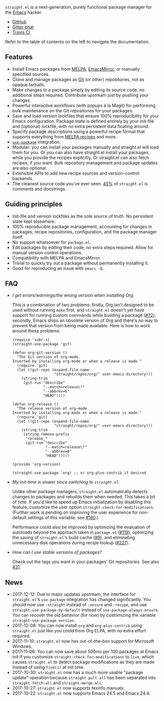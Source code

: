 `straight.el` is a next-generation, purely functional package manager
for the [Emacs] hacker.

* [GitHub][github]
* [Gitter chat][gitter]
* [Travis CI][travis]

Refer to the table of contents on the left to navigate the
documentation.

## Features

* Install Emacs packages from [MELPA], [EmacsMirror], or manually
  specified sources.
* Clone and manage packages as [Git] (or other) repositories, not as
  opaque tarballs.
* Make changes to a package simply by editing its source code, no
  additional steps required. Contribute upstream just by pushing your
  changes.
* Powerful interactive workflows (with popups à la Magit) for
  performing bulk maintenance on the Git repositories for your
  packages.
* Save and load version lockfiles that ensure 100% reproducibility for
  your Emacs configuration. Package state is defined entirely by your
  init-file and (optional) lockfile, with no extra persistent data
  floating around.
* Specify package descriptions using a powerful recipe format that
  supports everything from [MELPA recipes][melpa-recipe-format] and
  more.
* [`use-package`][use-package] integration.
* Modular: you can install your packages manually and straight.el will
  load them for you. Or you can also have straight.el install your
  packages, while you provide the recipes explicitly. Or straight.el
  can also fetch recipes, if you want. Bulk repository management and
  package updates are also optional.
* Extensible APIs to add new recipe sources and version-control
  backends.
* The cleanest source code you've ever
  seen. [45%][comments-and-docstrings] of `straight.el` is comments
  and docstrings.

## Guiding principles

* Init-file and version lockfiles as the sole source of truth. No
  persistent state kept elsewhere.
* 100% reproducible package management, accounting for changes in
  packages, recipe repositories, configuration, and the package
  manager itself.
* No support whatsoever for `package.el`.
* Edit packages by editing their code, no extra steps required. Allow
  for manual version control operations.
* Compatibility with MELPA and EmacsMirror.
* Trivial to quickly try out a package without permanently installing
  it.
* Good for reproducing an issue with `emacs -Q`.

## FAQ

* *I get errors/warnings/the wrong version when installing Org.*

  This is a combination of two problems: firstly, Org isn't designed
  to be used without running `make` first, and `straight.el` doesn't
  yet have support for running custom commands while building a
  package ([#72]); secondly, Emacs ships an obsolete version of Org
  and there's no way to prevent that version from being made
  available. Here is how to work around these problems:

      (require 'subr-x)
      (straight-use-package 'git)

      (defun org-git-version ()
        "The Git version of org-mode.
      Inserted by installing org-mode or when a release is made."
        (require 'git)
        (let ((git-repo (expand-file-name
                         "straight/repos/org/" user-emacs-directory)))
          (string-trim
           (git-run "describe"
                    "--match=release\*"
                    "--abbrev=6"
                    "HEAD"))))

      (defun org-release ()
        "The release version of org-mode.
      Inserted by installing org-mode or when a release is made."
        (require 'git)
        (let ((git-repo (expand-file-name
                         "straight/repos/org/" user-emacs-directory)))
          (string-trim
           (string-remove-prefix
            "release_"
            (git-run "describe"
                     "--match=release\*"
                     "--abbrev=0"
                     "HEAD")))))

      (provide 'org-version)

      (straight-use-package 'org) ;; or org-plus-contrib if desired

* *My init-time is slower since switching to `straight.el`.*

  Unlike other package managers, `straight.el` automatically detects
  changes to packages and rebuilds them when needed. This takes a bit
  of time. If you'd like to speed up Emacs initialization by disabling
  this feature, customize the user option
  `straight-check-for-modifications`. (Further work is pending on
  improving the user experience for non-default settings of this
  variable; see [#180].)

  Performance could also be improved by optimizing the evaluation of
  autoloads beyond the approach taken in `package.el` ([#119]),
  optimizing the saving of `straight.el`'s build cache
  ([#9][#9-comment]), and eliminating unnecessary disk operations
  during recipe lookup ([#227][#227-comment]).

* *How can I use stable versions of packages?*

  Check out the tags you want in your packages' Git repositories. See
  also [#31].

## News

* 2017-12-12: Due to major updates upstream, the interface for
  `straight.el`'s `use-package` integration has changed significantly.
  You should now use `:straight` instead of `:ensure` and `:recipe`,
  and use `straight-use-package-by-default` instead of
  `use-package-always-ensure`. You can recover the old behavior (for
  now) by customizing the variable `straight-use-package-version`.
* 2017-12-08: You can now install `org` and `org-plus-contrib` using
  `straight.el` just like you could from Org ELPA, with no extra
  effort required.
* 2017-11-10: `straight.el` now has out-of-the-box support for
  Microsoft Windows.
* 2017-11-06: You can now save about 500ms per 100 packages at Emacs
  init if you customize `straight-check-for-modifications` to `live`,
  which causes `straight.el` to detect package modifications as they
  are made instead of using `find(1)` at init time.
* 2017-10-30: `straight.el` now has a much more usable "package
  update" operation because `straight-pull-all` has been separated
  into `straight-fetch-all` and `straight-merge-all`.
* 2017-10-27: `straight.el` now supports texinfo manuals.
* 2017-10-22: `straight.el` now supports Emacs 24.5 and Emacs 24.4.

[comments-and-docstrings]: /misc#comments-and-docstrings

[#9-comment]: https://github.com/raxod502/straight.el/issues/9#issuecomment-318550998
[#31]: https://github.com/raxod502/straight.el/issues/31
[#72]: https://github.com/raxod502/straight.el/issues/72
[#119]: https://github.com/raxod502/straight.el/issues/119
[#180]: https://github.com/raxod502/straight.el/issues/180
[#227-comment]: https://github.com/raxod502/straight.el/pull/227#issuecomment-362932049

[git]: https://git-scm.com/
[github]: https://github.com/raxod502/straight.el
[gitter]: https://gitter.im/raxod502/straight.el
[travis]: https://travis-ci.org/raxod502/straight.el
[melpa-recipe-format]: https://github.com/melpa/melpa#recipe-format
[melpa]: http://melpa.org/#/
[emacsmirror]: https://emacsmirror.net/
[emacs]: https://www.gnu.org/software/emacs/
[use-package]: https://github.com/jwiegley/use-package
